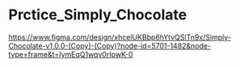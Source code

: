 # Prctice_Simply_Chocolate
https://www.figma.com/design/xhcelUKBbp6hYtvQSlTn9x/Simply-Chocolate-v1.0.0-(Copy)-(Copy)?node-id=5701-1482&node-type=frame&t=IymEqQ1wqv0rIpwK-0
